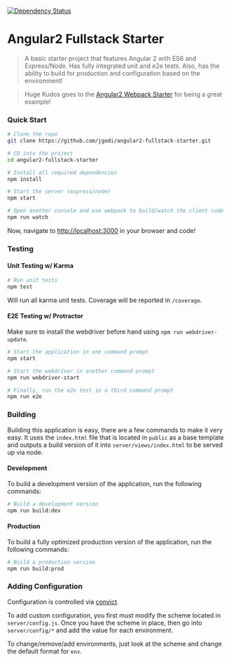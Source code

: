 [![Dependency Status](https://david-dm.org/jgodi/angular2-fullstack-starter.svg)](https://david-dm.org/jgodi/angular2-fullstack-starter)

# Angular2 Fullstack Starter

> A basic starter project that features Angular 2 with ES6 and Express/Node. Has fully integrated unit and e2e tests. Also, has the ability to build for production and configuration based on the environment!

> Huge Kudos goes to the [Angular2 Webpack Starter](https://github.com/AngularClass/angular2-webpack-starter) for being a great example!

### Quick Start

```bash
# Clone the repo
git clone https://github.com/jgodi/angular2-fullstack-starter.git

# CD into the project
cd angular2-fullstack-starter

# Install all required dependencies
npm install

# Start the server (express/node)
npm start

# Open another console and use webpack to build/watch the client code
npm run watch
```

Now, navigate to [http://localhost:3000](http://localhost:3000) in your browser and code!

### Testing

#### Unit Testing w/ Karma

```bash
# Run unit tests
npm test
```

Will run all karma unit tests. Coverage will be reported in `/coverage`.

#### E2E Testing w/ Protractor

Make sure to install the webdriver before hand using `npm run webdriver-update`.

```bash
# Start the application in one command prompt
npm start

# Start the webdriver in another command prompt
npm run webdriver-start

# Finally, run the e2e test in a third command prompt
npm run e2e
```

### Building

Building this application is easy, there are a few commands to make it very easy. It uses the `index.html` file that is located in `public` as a base template and outputs a build version of it into `server/views/index.html` to be served up via node.

#### Development

To build a development version of the application, run the following commands:

```bash
# Build a development version 
npm run build:dev
```

#### Production

To build a fully optimized production version of the application, run the following commands:

```bash
# Build a production version
npm run build:prod
```

### Adding Configuration

Configuration is controlled via [convict](https://github.com/mozilla/node-convict).

To add custom configuration, you first must modify the scheme located in `server/config.js`. Once you have the scheme in place, then go into `server/config/*` and add the value for each environment.

To change/remove/add environments, just look at the scheme and change the default format for `env`.